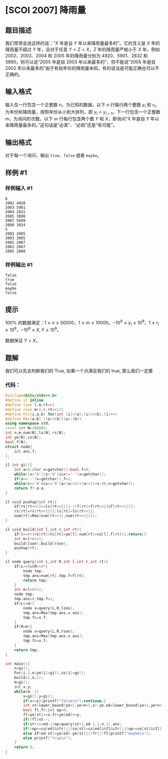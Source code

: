 # [SCOI 2007] 降雨量

## 题目描述

我们常常会说这样的话：“$X$ 年是自 $Y$ 年以来降雨量最多的”。它的含义是 $X$ 年的降雨量不超过 $Y$ 年，且对于任意 $Y < Z < X$，$Z$ 年的降雨量严格小于 $X$ 年。例如 2002、2003、2004 和 2005 年的降雨量分别为 $4920$、$5901$、$2832$ 和 $3890$，则可以说“2005 年是自 2003 年以来最多的”，但不能说“2005 年是自 2002 年以来最多的”由于有些年份的降雨量未知，有的说法是可能正确也可以不正确的。

## 输入格式

输入仅一行包含一个正整数 $n$，为已知的数据。以下 $n$ 行每行两个整数 $y_i$ 和 $r_i$，为年份和降雨量，按照年份从小到大排列，即 $y_i<y_{i+1}$。下一行包含一个正整数 $m$，为询问的次数。以下 $m$ 行每行包含两个数 $Y$ 和 $X$，即询问“$X$ 年是自 $Y$ 年以来降雨量最多的。”这句话是“必真”、“必假”还是“有可能”。

## 输出格式

对于每一个询问，输出 `true`、`false` 或者 `maybe`。

## 样例 #1

### 样例输入 #1

```
6
2002 4920
2003 5901
2004 2832
2005 3890
2007 5609
2008 3024
5
2002 2005
2003 2005
2002 2007
2003 2007
2005 2008
```

### 样例输出 #1

```
false
true
false
maybe
false
```

## 提示

$100 \%$ 的数据满足：$1 \le n \le 50000$，$1 \le m \le 10000$，$-10^9 \le y_i \le 10^9$，$1 \le r_i \le 10^9$，$-10^9 \le X, Y \le 10^9$。

数据保证 $Y < X$。


## 题解
我们可以先去判断我们的 True, 如果一个点满足我们的 true, 那么我们一定要
### 代码：

```cpp
#include<bits/stdc++.h>
#define il inline
#define lson l,m,rt<<1
#define rson m+1,r,rt<<1|1
#define For(i,a,b) for(int (i)=(a);(i)<=(b);(i)++)
#define Max(a,b) ((a)>(b)?(a):(b))
using namespace std;
const int N=200005;
int n,m,num[N],ls[N],rs[N];
int ye[N],co[N];
bool f[N];
struct node{
    int ans,f;
};

il int gi(){
    int a=0;char x=getchar();bool f=0;
    while((x<'0'||x>'9')&&x!='-')x=getchar();
    if(x=='-')x=getchar(),f=1;
    while(x>='0'&&x<='9')a=(a<<3)+(a<<1)+x-48,x=getchar();
    return f?-a:a;
}

il void pushup(int rt){
    if(rs[rt<<1]==ls[rt<<1|1]-1)f[rt]=f[rt<<1]&f[rt<<1|1];
    rs[rt]=rs[rt<<1|1];ls[rt]=ls[rt<<1];
    num[rt]=Max(num[rt<<1],num[rt<<1|1]);
}

il void build(int l,int r,int rt){
    if(l==r){rs[rt]=ls[rt]=ye[l],num[rt]=co[l],f[rt]=1;return;}
    int m=l+r>>1;
    build(lson),build(rson);
    pushup(rt);
}

il node query(int L,int R,int l,int r,int rt){
    if(L<=l&&R>=r){
        node tmp;
        tmp.ans=num[rt],tmp.f=f[rt];
        return tmp;
    }
    int m=l+r>>1;
    node tmp;
    tmp.ans=0,tmp.f=1;
    if(L<=m){
        node x=query(L,R,lson);
        tmp.ans=Max(tmp.ans,x.ans);
        tmp.f&=x.f;
    }
    if(R>m){
        node x=query(L,R,rson);
        tmp.ans=Max(tmp.ans,x.ans);
        tmp.f&=x.f;
    }
    return tmp;
}

int main(){
    n=gi();
    For(i,1,n)ye[i]=gi(),co[i]=gi();
    build(1,n,1);
    m=gi();
    int x,y;
    while(m--){
        x=gi(),y=gi();
        if(x>=y){printf("false\n");continue;}
        int st=lower_bound(ye+1,ye+n+1,x)-ye,ed=lower_bound(ye+1,ye+n+1,y)-ye;
        bool fl,fr;int op=0;
        fl=ye[st]==x,fr=ye[ed]==y;
        if(!fl)st--;
        if(st+1<=ed-1)op=query(st+1,ed-1,1,n,1).ans;
        if((op>=co[ed]&&fr)||(co[st]<co[ed]&&fl&&fr)||(op>=co[st]&&fl))printf("false\n");
        else if(ed-st!=ye[ed]-ye[st]||!fr||!fl)printf("maybe\n");
        else printf("true\n");
    }
    return 0;
}
```